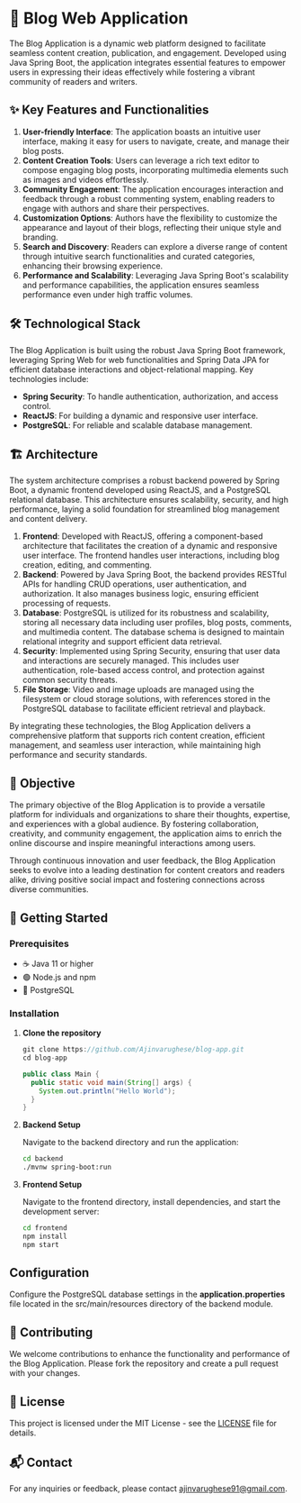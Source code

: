 # 📖 Blog Web Application

The Blog Application is a dynamic web platform designed to facilitate seamless content creation, publication, and engagement. Developed using Java Spring Boot, the application integrates essential features to empower users in expressing their ideas effectively while fostering a vibrant community of readers and writers.

## ✨ Key Features and Functionalities

1. **User-friendly Interface**: The application boasts an intuitive user interface, making it easy for users to navigate, create, and manage their blog posts.
2. **Content Creation Tools**: Users can leverage a rich text editor to compose engaging blog posts, incorporating multimedia elements such as images and videos effortlessly.
3. **Community Engagement**: The application encourages interaction and feedback through a robust commenting system, enabling readers to engage with authors and share their perspectives.
4. **Customization Options**: Authors have the flexibility to customize the appearance and layout of their blogs, reflecting their unique style and branding.
5. **Search and Discovery**: Readers can explore a diverse range of content through intuitive search functionalities and curated categories, enhancing their browsing experience.
6. **Performance and Scalability**: Leveraging Java Spring Boot's scalability and performance capabilities, the application ensures seamless performance even under high traffic volumes.

## 🛠️ Technological Stack

The Blog Application is built using the robust Java Spring Boot framework, leveraging Spring Web for web functionalities and Spring Data JPA for efficient database interactions and object-relational mapping. Key technologies include:

- **Spring Security**: To handle authentication, authorization, and access control.
- **ReactJS**: For building a dynamic and responsive user interface.
- **PostgreSQL**: For reliable and scalable database management.

## 🏗️ Architecture

The system architecture comprises a robust backend powered by Spring Boot, a dynamic frontend developed using ReactJS, and a PostgreSQL relational database. This architecture ensures scalability, security, and high performance, laying a solid foundation for streamlined blog management and content delivery.

1. **Frontend**: Developed with ReactJS, offering a component-based architecture that facilitates the creation of a dynamic and responsive user interface. The frontend handles user interactions, including blog creation, editing, and commenting.
2. **Backend**: Powered by Java Spring Boot, the backend provides RESTful APIs for handling CRUD operations, user authentication, and authorization. It also manages business logic, ensuring efficient processing of requests.
3. **Database**: PostgreSQL is utilized for its robustness and scalability, storing all necessary data including user profiles, blog posts, comments, and multimedia content. The database schema is designed to maintain relational integrity and support efficient data retrieval.
4. **Security**: Implemented using Spring Security, ensuring that user data and interactions are securely managed. This includes user authentication, role-based access control, and protection against common security threats.
5. **File Storage**: Video and image uploads are managed using the filesystem or cloud storage solutions, with references stored in the PostgreSQL database to facilitate efficient retrieval and playback.

By integrating these technologies, the Blog Application delivers a comprehensive platform that supports rich content creation, efficient management, and seamless user interaction, while maintaining high performance and security standards.

## 🎯 Objective

The primary objective of the Blog Application is to provide a versatile platform for individuals and organizations to share their thoughts, expertise, and experiences with a global audience. By fostering collaboration, creativity, and community engagement, the application aims to enrich the online discourse and inspire meaningful interactions among users.

Through continuous innovation and user feedback, the Blog Application seeks to evolve into a leading destination for content creators and readers alike, driving positive social impact and fostering connections across diverse communities.

## 🚀 Getting Started

### Prerequisites

- ☕ Java 11 or higher
- 🟢 Node.js and npm
- 🐘 PostgreSQL

### Installation

1. **Clone the repository**
   ```java
   git clone https://github.com/Ajinvarughese/blog-app.git
   cd blog-app

   public class Main {
     public static void main(String[] args) {
       System.out.println("Hello World");
     }
   }
2. **Backend Setup**

    Navigate to the backend directory and run the application:
    ```bash
    cd backend
    ./mvnw spring-boot:run
3. **Frontend Setup**

    Navigate to the frontend directory, install dependencies, and start the development server:
    ```bash
    cd frontend
    npm install
    npm start
## Configuration
Configure the PostgreSQL database settings in the **application.properties** file located in the src/main/resources directory of the backend module.

## 🤝 Contributing
We welcome contributions to enhance the functionality and performance of the Blog Application. Please fork the repository and create a pull request with your changes.

## 📄 License
This project is licensed under the MIT License - see the [LICENSE](https://github.com/Ajinvarughese/blog-app/blob/main/LICENSE) file for details.

## 📬 Contact
For any inquiries or feedback, please contact ajinvarughese91@gmail.com.
